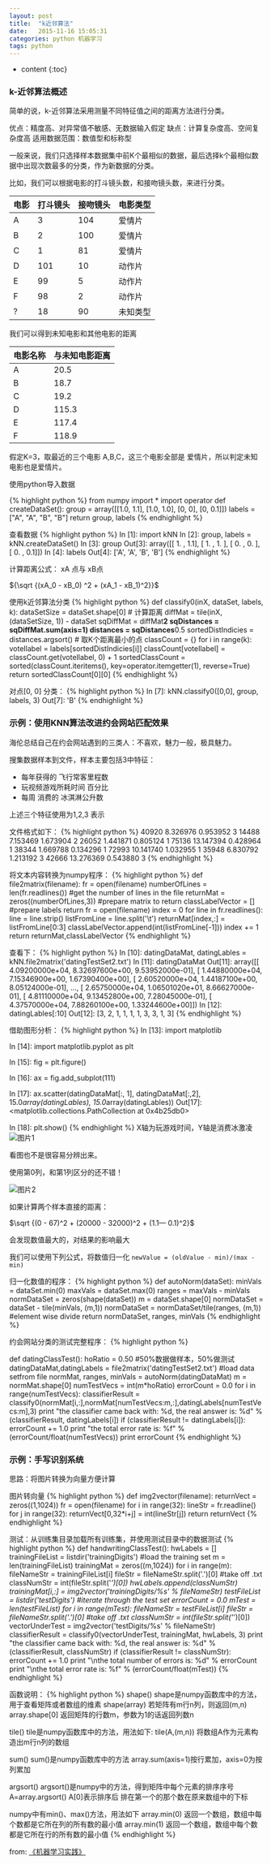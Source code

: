 ```yaml
---
layout: post
title:  "k近邻算法"
date:   2015-11-16 15:05:31
categories: python 机器学习
tags: python
---
```


* content
{:toc}


### k-近邻算法概述

简单的说，k-近邻算法采用测量不同特征值之间的距离方法进行分类。

优点：精度高、对异常值不敏感、无数据输入假定
缺点：计算复杂度高、空间复杂度高
适用数据范围：数值型和标称型

一般来说，我们只选择样本数据集中前K个最相似的数据，最后选择k个最相似数据中出现次数最多的分类，作为新数据的分类。

比如，我们可以根据电影的打斗镜头数，和接吻镜头数，来进行分类。

|电影|打斗镜头|接吻镜头|电影类型|
|---|-------|---------|---------|
|A|3|104|爱情片|
|B|2|100|爱情片|
|C|1|81|爱情片|
|D|101|10|动作片|
|E|99|5|动作片|
|F|98|2|动作片|
|?|18|90|未知类型|

我们可以得到未知电影和其他电影的距离

|电影名称|与未知电影距离|
|----|----|
|A|20.5|
|B|18.7|
|C|19.2|
|D|115.3|
|E|117.4|
|F|118.9|

假定K=3，取最近的三个电影 A,B,C，这三个电影全部是 爱情片，所以判定未知电影也是爱情片。

使用python导入数据

{% highlight python %}
from numpy import *
import operator
def createDataSet():
    group = array([[1.0, 1.1], [1.0, 1.0], [0, 0], [0, 0.1]])
    labels = ["A", "A", "B", "B"]
    return group, labels
{% endhighlight %}

查看数据
{% highlight python %}
In [1]: import kNN
In [2]: group, labels = kNN.createDataSet()
In [3]: group
Out[3]:
array([[ 1. ,  1.1],
       [ 1. ,  1. ],
       [ 0. ,  0. ],
       [ 0. ,  0.1]])
In [4]: labels
Out[4]: ['A', 'A', 'B', 'B']
{% endhighlight %}



计算距离公式： xA 点与 xB点

${\sqrt {(xA_0 - xB_0) ^2  + (xA_1 - xB_1)^2}}$

使用k近邻算法分类
{% highlight python %}
def classify0(inX, dataSet, labels, k):
    dataSetSize = dataSet.shape[0]
    # 计算距离
    diffMat = tile(inX, (dataSetSize, 1)) - dataSet
    sqDiffMat = diffMat**2
    sqDistances = sqDiffMat.sum(axis=1)
    distances = sqDistances**0.5
    sortedDistIndicies = distances.argsort()
    # 取K个距离最小的点
    classCount = {}
    for i in range(k):
        voteIlabel = labels[sortedDistIndicies[i]]
        classCount[voteIlabel] = classCount.get(voteIlabel, 0) + 1
    sortedClassCount = sorted(classCount.iteritems(),
        key=operator.itemgetter(1), reverse=True)
    return sortedClassCount[0][0]
{% endhighlight %}

对点[0, 0] 分类：
{% highlight python %}
In [7]: kNN.classify0([0,0], group, labels, 3)
Out[7]: 'B'
{% endhighlight %}

### 示例：使用KNN算法改进约会网站匹配效果

海伦总结自己在约会网站遇到的三类人：不喜欢，魅力一般，极具魅力。

搜集数据样本到文件，样本主要包括3中特征：

* 每年获得的 飞行常客里程数
* 玩视频游戏所耗时间 百分比
* 每周 消费的 冰淇淋公升数

上述三个特征使用为1,2,3 表示

文件格式如下：
{% highlight python %}
40920   8.326976    0.953952    3
14488   7.153469    1.673904    2
26052   1.441871    0.805124    1
75136   13.147394   0.428964    1
38344   1.669788    0.134296    1
72993   10.141740   1.032955    1
35948   6.830792    1.213192    3
42666   13.276369   0.543880    3
{% endhighlight %}

将文本内容转换为numpy程序：
{% highlight python %}
def file2matrix(filename):
    fr = open(filename)
    numberOfLines = len(fr.readlines())         #get the number of lines in the file
    returnMat = zeros((numberOfLines,3))        #prepare matrix to return
    classLabelVector = []                       #prepare labels return
    fr = open(filename)
    index = 0
    for line in fr.readlines():
        line = line.strip()
        listFromLine = line.split('\t')
        returnMat[index,:] = listFromLine[0:3]
        classLabelVector.append(int(listFromLine[-1]))
        index += 1
    return returnMat,classLabelVector
{% endhighlight %}

查看下：
{% highlight python %}
In [10]: datingDataMat, datingLables = kNN.file2matrix('datingTestSet2.txt')
In [11]: datingDataMat
Out[11]:
array([[  4.09200000e+04,   8.32697600e+00,   9.53952000e-01],
       [  1.44880000e+04,   7.15346900e+00,   1.67390400e+00],
       [  2.60520000e+04,   1.44187100e+00,   8.05124000e-01],
       ...,
       [  2.65750000e+04,   1.06501020e+01,   8.66627000e-01],
       [  4.81110000e+04,   9.13452800e+00,   7.28045000e-01],
       [  4.37570000e+04,   7.88260100e+00,   1.33244600e+00]])
In [12]: datingLables[:10]
Out[12]: [3, 2, 1, 1, 1, 1, 3, 3, 1, 3]
{% endhighlight %}

借助图形分析：
{% highlight python %}
In [13]: import matplotlib

In [14]: import matplotlib.pyplot as plt

In [15]: fig = plt.figure()

In [16]: ax = fig.add_subplot(111)

In [17]: ax.scatter(datingDataMat[:, 1], datingDataMat[:,2], 15.0*array(datingLables), 15.0*array(datingLables))
Out[17]: <matplotlib.collections.PathCollection at 0x4b25db0>

In [18]: plt.show()
{% endhighlight %}
X轴为玩游戏时间，Y轴是消费冰激凌
![图片1](/files/1447660939x1822610082.png)



看图也不是很容易分辨出来。

使用第0列，和第1列区分的还不错！

![图片2](/files/1447661487x-1566679288.png)

如果计算两个样本直接的距离：

$\sqrt {(0 - 67)^2 + (20000 - 32000)^2 + (1.1— 0.1)^2}$

会发现数值最大的，对结果的影响最大

我们可以使用下列公式，将数值归一化
`newValue = (oldValue - min)/(max - min)`

归一化数值的程序：
{% highlight python %}
def autoNorm(dataSet):
    minVals = dataSet.min(0)
    maxVals = dataSet.max(0)
    ranges = maxVals - minVals
    normDataSet = zeros(shape(dataSet))
    m = dataSet.shape[0]
    normDataSet = dataSet - tile(minVals, (m,1))
    normDataSet = normDataSet/tile(ranges, (m,1))   #element wise divide
    return normDataSet, ranges, minVals
{% endhighlight %}

约会网站分类的测试完整程序：
{% highlight python %}

def datingClassTest():
    hoRatio = 0.50      #50%数据做样本，50%做测试
    datingDataMat,datingLabels = file2matrix('datingTestSet2.txt') #load data setfrom file
    normMat, ranges, minVals = autoNorm(datingDataMat)
    m = normMat.shape[0]
    numTestVecs = int(m*hoRatio)
    errorCount = 0.0
    for i in range(numTestVecs):
        classifierResult = classify0(normMat[i,:],normMat[numTestVecs:m,:],datingLabels[numTestVecs:m],3)
        print "the classifier came back with: %d, the real answer is: %d" % (classifierResult, datingLabels[i])
        if (classifierResult != datingLabels[i]): errorCount += 1.0
    print "the total error rate is: %f" % (errorCount/float(numTestVecs))
    print errorCount
{% endhighlight %}



### 示例：手写识别系统

思路：将图片转换为向量方便计算

图片转向量
{% highlight python %}
def img2vector(filename):
    returnVect = zeros((1,1024))
    fr = open(filename)
    for i in range(32):
        lineStr = fr.readline()
        for j in range(32):
            returnVect[0,32*i+j] = int(lineStr[j])
    return returnVect
{% endhighlight %}


测试：从训练集目录加载所有训练集，并使用测试目录中的数据测试
{% highlight python %}
def handwritingClassTest():
    hwLabels = []
    trainingFileList = listdir('trainingDigits')           #load the training set
    m = len(trainingFileList)
    trainingMat = zeros((m,1024))
    for i in range(m):
        fileNameStr = trainingFileList[i]
        fileStr = fileNameStr.split('.')[0]     #take off .txt
        classNumStr = int(fileStr.split('_')[0])
        hwLabels.append(classNumStr)
        trainingMat[i,:] = img2vector('trainingDigits/%s' % fileNameStr)
    testFileList = listdir('testDigits')        #iterate through the test set
    errorCount = 0.0
    mTest = len(testFileList)
    for i in range(mTest):
        fileNameStr = testFileList[i]
        fileStr = fileNameStr.split('.')[0]     #take off .txt
        classNumStr = int(fileStr.split('_')[0])
        vectorUnderTest = img2vector('testDigits/%s' % fileNameStr)
        classifierResult = classify0(vectorUnderTest, trainingMat, hwLabels, 3)
        print "the classifier came back with: %d, the real answer is: %d" % (classifierResult, classNumStr)
        if (classifierResult != classNumStr): errorCount += 1.0
    print "\nthe total number of errors is: %d" % errorCount
    print "\nthe total error rate is: %f" % (errorCount/float(mTest))
{% endhighlight %}


函数说明：
{% highlight python %}
shape()
shape是numpy函数库中的方法，用于查看矩阵或者数组的维素
    shape(array) 若矩阵有m行n列，则返回(m,n)
    array.shape[0] 返回矩阵的行数m，参数为1的话返回列数n

tile()
tile是numpy函数库中的方法，用法如下:
    tile(A,(m,n))  将数组A作为元素构造出m行n列的数组

sum()
sum()是numpy函数库中的方法
    array.sum(axis=1)按行累加，axis=0为按列累加

argsort()
argsort()是numpy中的方法，得到矩阵中每个元素的排序序号
    A=array.argsort()  A[0]表示排序后 排在第一个的那个数在原来数组中的下标

numpy中有min()、max()方法，用法如下
    array.min(0)  返回一个数组，数组中每个数都是它所在列的所有数的最小值
    array.min(1)  返回一个数组，数组中每个数都是它所在行的所有数的最小值
{% endhighlight %}

from: [《机器学习实践》](https://github.com/pbharrin/machinelearninginaction)

